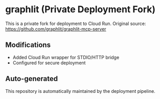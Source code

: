 # graphlit (Private Deployment Fork)

This is a private fork for deployment to Cloud Run.
Original source: https://github.com/graphlit/graphlit-mcp-server

## Modifications
- Added Cloud Run wrapper for STDIO/HTTP bridge
- Configured for secure deployment

## Auto-generated
This repository is automatically maintained by the deployment pipeline.
